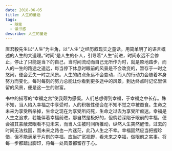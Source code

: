 ```yaml
---
date: 2018-06-05
title: 人生的童话
tags:
  - 随笔
  - 读书感
describe: 人生的童话
---
```


​ 唐君毅先生以“人生”为主角，以“人生”之经历叙现实之童话。用简单明了的语言概述的人生的大道理。”时间“是人生的仆人，引导着”人生“前进，时间永远不会停止，停止了只能是当下的自己，当时间流动而自己无所作为时，就是原地踏步，而人的一生的路途之遥远，每当停下休息时眼前的风景是不会改变的，暂存于一时之悠闲，便会丢失一时之风景。人生的终点永远不会变动，而人的行动力会随着本身努力而变化，每时每刻的努力总能让你看到更多途中的风景，到达终点时记忆里保留的风景，便是这一生的财富。

​ 书中的描写的“幸福之宫”使我颇为感慨。人们总想得到幸福，于幸福之中长存。殊不知，当人陷入幸福之中享受时，人的积极性便会在不知不觉之中被蚕食。生命之未来为享受所杀掉，生命之现在为享受所闷死，生命之过去为享受所痴迷。幸福是人生之追求，若能伴着幸福前进，那自然是极好的，但倘若深陷于眼前的幸福，便会被其蒙蔽双眼看不见未来，而当人生被时间所推动，纵然人生突然醒悟，过去的时间无法找回，而未来之路也一片迷茫，此乃人生之不幸。幸福固然应当把握珍惜，但不能满足于片刻的幸福，应当扩宽视野，看未来之幸福，做眼前之实事。将每一步都踏出脚印，将每一处风景都留存于心。
